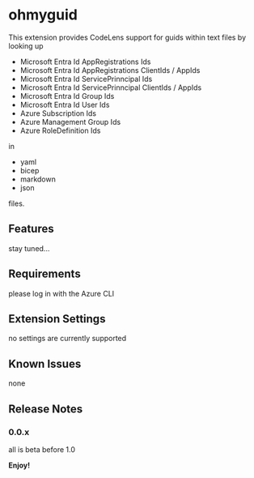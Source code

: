 # ohmyguid

This extension provides CodeLens support for guids within text files by looking up
- Microsoft Entra Id AppRegistrations Ids
- Microsoft Entra Id AppRegistrations ClientIds / AppIds
- Microsoft Entra Id ServicePrinncipal Ids
- Microsoft Entra Id ServicePrinncipal ClientIds / AppIds
- Microsoft Entra Id Group Ids
- Microsoft Entra Id User Ids
- Azure Subscription Ids
- Azure Management Group Ids
- Azure RoleDefinition Ids

in

- yaml
- bicep
- markdown
- json

files.

## Features

stay tuned...

## Requirements

please log in with the Azure CLI

## Extension Settings

no settings are currently supported

## Known Issues

none

## Release Notes

### 0.0.x

all is beta before 1.0

**Enjoy!**
